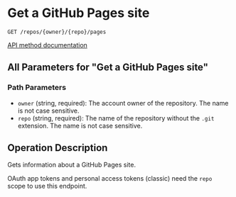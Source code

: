 # Get a GitHub Pages site

`GET /repos/{owner}/{repo}/pages`

[API method documentation](https://docs.github.com/rest/pages/pages#get-a-apiname-pages-site)

## All Parameters for "Get a GitHub Pages site"

### Path Parameters

- `owner` (string, required): The account owner of the repository. The name is not case sensitive.
- `repo` (string, required): The name of the repository without the `.git` extension. The name is not case sensitive.

## Operation Description

Gets information about a GitHub Pages site.

OAuth app tokens and personal access tokens (classic) need the `repo` scope to use this endpoint.
